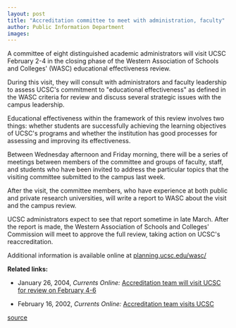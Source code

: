 ```yaml
---
layout: post
title: "Accreditation committee to meet with administration, faculty"
author: Public Information Department
images:
---
```


A committee of eight distinguished academic administrators will visit UCSC February 2-4 in the closing phase of the Western Association of Schools and Colleges' (WASC) educational effectiveness review.

During this visit, they will consult with administrators and faculty leadership to assess UCSC's commitment to "educational effectiveness" as defined in the WASC criteria for review and discuss several strategic issues with the campus leadership.

Educational effectiveness within the framework of this review involves two things: whether students are successfully achieving the learning objectives of UCSC's programs and whether the institution has good processes for assessing and improving its effectiveness.

Between Wednesday afternoon and Friday morning, there will be a series of meetings between members of the committee and groups of faculty, staff, and students who have been invited to address the particular topics that the visiting committee submitted to the campus last week.

After the visit, the committee members, who have experience at both public and private research universities, will write a report to WASC about the visit and the campus review.

UCSC administrators expect to see that report sometime in late March. After the report is made, the Western Association of Schools and Colleges' Commission will meet to approve the full review, taking action on UCSC's reaccreditation.

Additional information is available online at [planning.ucsc.edu/wasc/][1]

**Related links:**

* January 26, 2004, _Currents Online:_ [Accreditation team will visit UCSC for review on February 4-6][2]  
  
* February 16, 2002, _Currents Online:_ [Accreditation team visits UCSC][3]  
  

[1]: http://planning.ucsc.edu/wasc/
[2]: http://currents.ucsc.edu/03-04/01-26/wasc.html
[3]: http://currents.ucsc.edu/03-04/02-16/wasc_team.html

[source](http://www1.ucsc.edu/currents/04-05/01-31/wasc.asp "Permalink to wasc")

